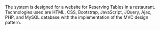 The system is designed for a website for Reserving Tables in a restaurant.
Technologies used are HTML, CSS, Bootstrap, JavaScript, JQuery, Ajax, PHP, and MySQL 
database with the implementation of the MVC design pattern.

